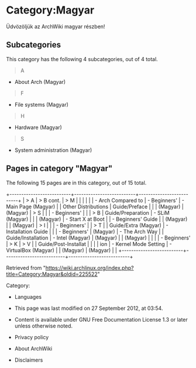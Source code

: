 Category:Magyar
===============

Üdvözöljük az ArchWiki magyar részben!

Subcategories
-------------

This category has the following 4 subcategories, out of 4 total.

> A

-   About Arch (Magyar)

> F

-   File systems (Magyar)

> H

-   Hardware (Magyar)

> S

-   System administration (Magyar)

Pages in category "Magyar"
--------------------------

The following 15 pages are in this category, out of 15 total.

+--------------------------+--------------------------+--------------------------+
| > A                      | > B cont.                | > M                      |
|                          |                          |                          |
| -   Arch Compared to     | -   Beginners'           | -   Main Page (Magyar)   |
|     Other Distributions  |     Guide/Preface        |                          |
|     (Magyar)             |     (Magyar)             | > S                      |
|                          | -   Beginners'           |                          |
| > B                      |     Guide/Preparation    | -   SLiM (Magyar)        |
|                          |     (Magyar)             | -   Start X at Boot      |
| -   Beginners' Guide     |                          |     (Magyar)             |
|     (Magyar)             | > I                      |                          |
| -   Beginners'           |                          | > T                      |
|     Guide/Extra (Magyar) | -   Installation Guide   |                          |
| -   Beginners'           |     (Magyar)             | -   The Arch Way         |
|     Guide/Installation   | -   Intel (Magyar)       |     (Magyar)             |
|     (Magyar)             |                          |                          |
| -   Beginners'           | > K                      | > V                      |
|     Guide/Post-Installat |                          |                          |
| ion                      | -   Kernel Mode Setting  | -   VirtualBox (Magyar)  |
|     (Magyar)             |     (Magyar)             |                          |
+--------------------------+--------------------------+--------------------------+

Retrieved from
"https://wiki.archlinux.org/index.php?title=Category:Magyar&oldid=225522"

Category:

-   Languages

-   This page was last modified on 27 September 2012, at 03:54.
-   Content is available under GNU Free Documentation License 1.3 or
    later unless otherwise noted.
-   Privacy policy
-   About ArchWiki
-   Disclaimers
